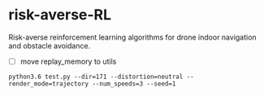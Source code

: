 # risk-averse-RL

Risk-averse reinforcement learning algorithms for drone indoor navigation and obstacle avoidance.

- [ ] move replay_memory to utils

```shell
python3.6 test.py --dir=171 --distortion=neutral --render_mode=trajectory --num_speeds=3 --seed=1
```